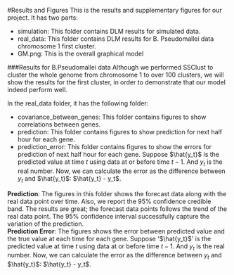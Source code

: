 #Results and Figures
This is the results and supplementary figures for our project. It has two parts:  
- simulation: This folder contains DLM results for simulated data.  
- real_data: This folder contains DLM results for B. Pseudomallei data chromosome 1 first cluster.    
- GM.png: This is the overall graphical model  

###Results for B.Pseudomallei data
Although we performed SSClust to cluster the whole genome from chromosome 1 to over 100 clusters, we will show the results for the first cluster, in order to demonstrate that our model indeed perform well. 

In the real_data folder, it has the following folder:

- covariance_between_genes: This folder contains figures to show correlations between genes.  
- prediction: This folder contains figures to show prediction for next half hour for each gene.  
- prediction_error: This folder contains figures to show the errors for prediction of next half hour for each gene.  Suppose $\hat{y_t}$ is the predicted value at time $t$ using data at or before time $t-1$. And $y_t$ is the real number. Now, we can calculate the error as the difference between $y_t$ and $\hat{y_t}$: $\hat{y_t} - y_t$. 

__Prediction__: The figures in this folder shows the forecast data along with the real data point over time. Also, we report the 95% confidence credible band. The results are great; the forecast data points follows the trend of the real data point. The 95% confidence interval successfully capture the variation of the prediction.  
__Prediction Error__: The figures shows the error between predicted value and the true value at each time for each gene. Suppose '$\hat{y_t}$' is the predicted value at time $t$ using data at or before time $t-1$. And $y_t$ is the real number. Now, we can calculate the error as the difference between $y_t$ and $\hat{y_t}$: $\hat{y_t} - y_t$. 



